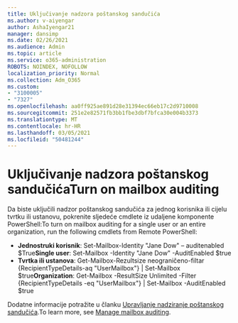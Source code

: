 ```yaml
---
title: Uključivanje nadzora poštanskog sandučića
ms.author: v-aiyengar
author: AshaIyengar21
manager: dansimp
ms.date: 02/26/2021
ms.audience: Admin
ms.topic: article
ms.service: o365-administration
ROBOTS: NOINDEX, NOFOLLOW
localization_priority: Normal
ms.collection: Adm_O365
ms.custom:
- "3100005"
- "7327"
ms.openlocfilehash: aa0ff925ae891d28e31394ec66eb17c2d9710008
ms.sourcegitcommit: 251e2e82571fb3bb1fbe3dbf7bfca30e004b3373
ms.translationtype: MT
ms.contentlocale: hr-HR
ms.lasthandoff: 03/05/2021
ms.locfileid: "50481244"
---
```

# <a name="turn-on-mailbox-auditing"></a><span data-ttu-id="84de7-102">Uključivanje nadzora poštanskog sandučića</span><span class="sxs-lookup"><span data-stu-id="84de7-102">Turn on mailbox auditing</span></span>

<span data-ttu-id="84de7-103">Da biste uključili nadzor poštanskog sandučića za jednog korisnika ili cijelu tvrtku ili ustanovu, pokrenite sljedeće cmdlete iz udaljene komponente PowerShell:</span><span class="sxs-lookup"><span data-stu-id="84de7-103">To turn on mailbox auditing for a single user or an entire organization, run the following cmdlets from Remote PowerShell:</span></span>

- <span data-ttu-id="84de7-104">**Jednostruki korisnik**: Set-Mailbox-Identity "Jane Dow" – auditenabled $True</span><span class="sxs-lookup"><span data-stu-id="84de7-104">**Single user**: Set-Mailbox -Identity "Jane Dow" -AuditEnabled $true</span></span>
- <span data-ttu-id="84de7-105">**Tvrtka ili ustanova**: Get-Mailbox-Rezultsize neograničeno-filtar {RecipientTypeDetails-aq "UserMailbox"} | Set-Mailbox $true</span><span class="sxs-lookup"><span data-stu-id="84de7-105">**Organization**: Get-Mailbox -ResultSize Unlimited -Filter {RecipientTypeDetails -eq "UserMailbox"} | Set-Mailbox -AuditEnabled $true</span></span>

<span data-ttu-id="84de7-106">Dodatne informacije potražite u članku [Upravljanje nadziranje poštanskog sandučića](https://go.microsoft.com/fwlink/?linkid=2103668).</span><span class="sxs-lookup"><span data-stu-id="84de7-106">To learn more, see [Manage mailbox auditing](https://go.microsoft.com/fwlink/?linkid=2103668).</span></span>